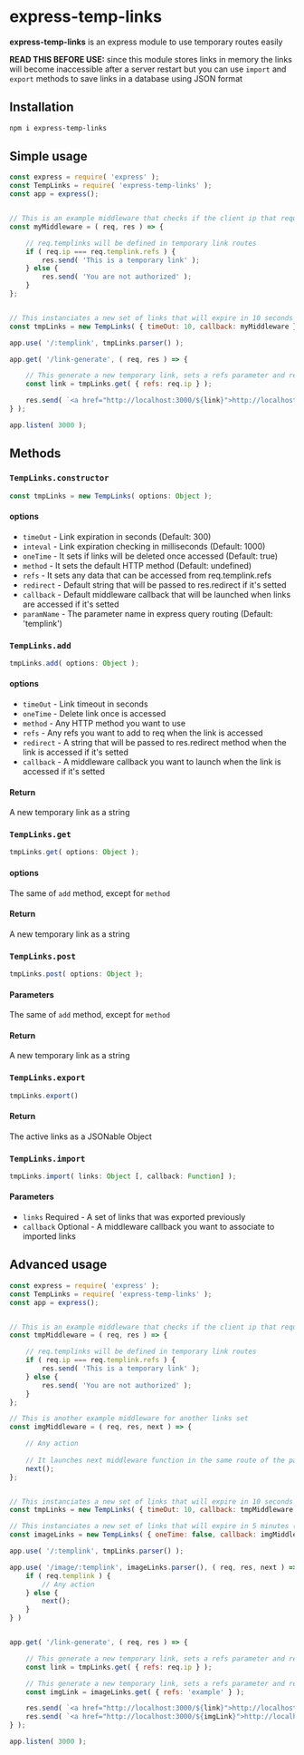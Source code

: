# express-temp-links

**express-temp-links** is an express module to use temporary routes easily

**READ THIS BEFORE USE:** since this module stores links in memory the links will become inaccessible after a server restart but you can use `import` and `export` methods to save links in a database using JSON format

## Installation

```bash
npm i express-temp-links
```

## Simple usage

```javascript
const express = require( 'express' );
const TempLinks = require( 'express-temp-links' );
const app = express();


// This is an example middleware that checks if the client ip that requested a templink is the same that generated it
const myMiddleware = ( req, res ) => {

    // req.templinks will be defined in temporary link routes
    if ( req.ip === req.templink.refs ) {
        res.send( 'This is a temporary link' );
    } else {
        res.send( 'You are not authorized' );
    }
};


// This instanciates a new set of links that will expire in 10 seconds and call 'myMiddleware' function if a temporary link is requested
const tmpLinks = new TempLinks( { timeOut: 10, callback: myMiddleware } );

app.use( '/:templink', tmpLinks.parser() );

app.get( '/link-generate', ( req, res ) => {

    // This generate a new temporary link, sets a refs parameter and return the new link string
    const link = tmpLinks.get( { refs: req.ip } );

    res.send( `<a href="http://localhost:3000/${link}">http://localhost:3000/${link}</a>` );
} );

app.listen( 3000 );
```

## Methods

### `TempLinks.constructor`
```javascript
const tmpLinks = new TempLinks( options: Object );
```

#### options

* `timeOut` - Link expiration in seconds (Default: 300)
* `inteval` - Link expiration checking in milliseconds (Default: 1000)
* `oneTime` - It sets if links will be deleted once accessed (Default: true)
* `method` - It sets the default HTTP method (Default: undefined)
* `refs` - It sets any data that can be accessed from req.templink.refs
* `redirect` - Default string that will be passed to res.redirect if it's setted
* `callback` - Default middleware callback that will be launched when links are accessed if it's setted
* `paramName` - The parameter name in express query routing (Default: 'templink')

### `TempLinks.add`
```javascript
tmpLinks.add( options: Object );
```

#### options

* `timeOut` - Link timeout in seconds
* `oneTime` - Delete link once is accessed
* `method` - Any HTTP method you want to use
* `refs` - Any refs you want to add to req when the link is accessed
* `redirect` - A string that will be passed to res.redirect method when the link is accessed if it's setted
* `callback` - A middleware callback you want to launch when the link is accessed if it's setted

#### Return
A new temporary link as a string

### `TempLinks.get`
```javascript
tmpLinks.get( options: Object );
```

#### options
The same of `add` method, except for `method`

#### Return
A new temporary link as a string

### `TempLinks.post`
```javascript
tmpLinks.post( options: Object );
```

#### Parameters
The same of `add` method, except for `method`

#### Return
A new temporary link as a string

### `TempLinks.export`
```javascript
tmpLinks.export()
```

#### Return
The active links as a JSONable Object

### `TempLinks.import`
```javascript
tmpLinks.import( links: Object [, callback: Function] );
```

#### Parameters
* `links` Required - A set of links that was exported previously
* `callback` Optional - A middleware callback you want to associate to imported links

## Advanced usage

```javascript
const express = require( 'express' );
const TempLinks = require( 'express-temp-links' );
const app = express();


// This is an example middleware that checks if the client ip that requested a templink is the same that generated it
const tmpMiddleware = ( req, res ) => {

    // req.templinks will be defined in temporary link routes
    if ( req.ip === req.templink.refs ) {
        res.send( 'This is a temporary link' );
    } else {
        res.send( 'You are not authorized' );
    }
};

// This is another example middleware for another links set
const imgMiddleware = ( req, res, next ) => {

    // Any action
    
    // It launches next middleware function in the same route of the parser
    next();
};


// This instanciates a new set of links that will expire in 10 seconds and call 'tmpMiddleware' function if a temporary link is requested
const tmpLinks = new TempLinks( { timeOut: 10, callback: tmpMiddleware } );

// This instanciates a new set of links that will expire in 5 minutes (by default) and they can be accessed many times
const imageLinks = new TempLinks( { oneTime: false, callback: imgMiddleware } );

app.use( '/:templink', tmpLinks.parser() );

app.use( '/image/:templink', imageLinks.parser(), ( req, res, next ) => {
    if ( req.templink ) {
        // Any action
    } else {
        next();
    }
} )


app.get( '/link-generate', ( req, res ) => {

    // This generate a new temporary link, sets a refs parameter and return the new link string
    const link = tmpLinks.get( { refs: req.ip } );

    // This generate a new temporary link, sets a refs parameter and return the new link string
    const imgLink = imageLinks.get( { refs: 'example' } );

    res.send( `<a href="http://localhost:3000/${link}">http://localhost:3000/${link}</a>` );
    res.send( `<a href="http://localhost:3000/${imgLink}">http://localhost:3000/${imgLink}</a>` );
} );

app.listen( 3000 );
```